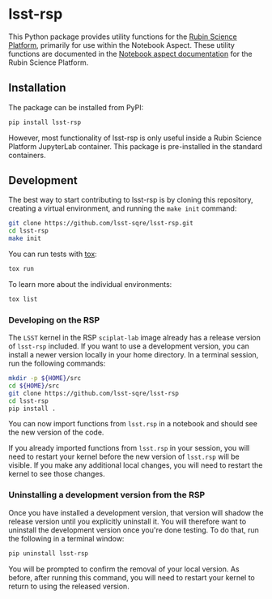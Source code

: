 # lsst-rsp

This Python package provides utility functions for the [Rubin Science Platform](https://rsp.lsst.io/), primarily for use within the Notebook Aspect.
These utility functions are documented in the [Notebook aspect documentation](https://rsp.lsst.io/guides/notebooks/index.html) for the Rubin Science Platform.

## Installation

The package can be installed from PyPI:

```sh
pip install lsst-rsp
```

However, most functionality of lsst-rsp is only useful inside a Rubin Science Platform JupyterLab container.
This package is pre-installed in the standard containers.

## Development

The best way to start contributing to lsst-rsp is by cloning this repository, creating a virtual environment, and running the `make init` command:

```sh
git clone https://github.com/lsst-sqre/lsst-rsp.git
cd lsst-rsp
make init
```

You can run tests with [tox](https://tox.wiki/en/latest/):

```sh
tox run
```

To learn more about the individual environments:

```sh
tox list
```

### Developing on the RSP

The `LSST` kernel in the RSP `sciplat-lab` image already has a release version of `lsst-rsp` included.
If you want to use a development version, you can install a newer version locally in your home directory.
In a terminal session, run the following commands:

```bash
mkdir -p ${HOME}/src
cd ${HOME}/src
git clone https://github.com/lsst-sqre/lsst-rsp
cd lsst-rsp
pip install .
```

You can now import functions from `lsst.rsp` in a notebook and should see the new version of the code.

If you already imported functions from `lsst.rsp` in your session, you will need to restart your kernel before the new version of `lsst.rsp` will be visible.
If you make any additional local changes, you will need to restart the kernel to see those changes.

### Uninstalling a development version from the RSP

Once you have installed a development version, that version will shadow the release version until you explicitly uninstall it.
You will therefore want to uninstall the development version once you're done testing.
To do that, run the following in a terminal window:

```bash
pip uninstall lsst-rsp
```

You will be prompted to confirm the removal of your local version.
As before, after running this command, you will need to restart your kernel to return to using the released version.
